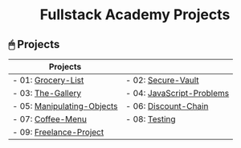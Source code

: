 <div align="center">

# Fullstack Academy Projects

</div>

## 🖱 Projects

<div align="center">
  
| Projects |  |
| -------- | -------- |
| - 01: [Grocery-List](Projects/01-Grocery-List/) | - 02: [Secure-Vault](Projects/02-Secure-Vault/) |
| - 03: [The-Gallery](Projects/03-The-Gallery/) | - 04: [JavaScript-Problems](Projects/04-ProblemsJS-Block14/) |
| - 05: [Manipulating-Objects](Projects/05-Objects-Workshop/) | - 06: [Discount-Chain](Projects/06-Discount-Chain/) |
| - 07: [Coffee-Menu](Projects/07-Coffee-Menu/) | - 08: [Testing](Projects/08-Testing/) |
| - 09: [Freelance-Project](Projects/09-Freelance-Forum/) |
</div>